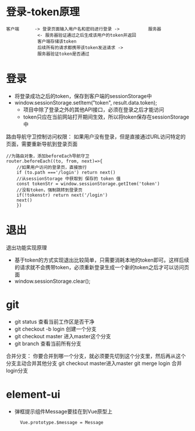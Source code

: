 # 登录-token原理

    客户端      -> 登录页面输入用户名和密码进行登录 ->           服务器
                <- 服务器验证通过之后生成该用户的token并返回
                客户端存储该token
                后续所有的请求都携带该token发送请求 ->
                服务器验证token是否通过
# 登录
- 将登录成功之后的token，保存到客户端的sessionStorage中
- window.sessionStorage.setItem("token", result.data.token);
    - 项目中除了登录之外的其他API接口，必须在登录之后才能访问
    - token只应在当前网站打开期间生效，所以将token保存在sessionStorage中

路由导航守卫控制访问权限：
如果用户没有登录，但是直接通过URL访问特定的页面，需要重新导航到登录页面

    //为路由对象，添加beforeEach导航守卫
    router.beforeEach((to, from, next)=>{
        //如果用户访问的登录页，直接放行
        if (to.path ==='/login') return next()
        //从sessionStorage 中获取到 保存的 token 值
        const tokenStr = window.sessionStorage.getItem('token')
        //没有token，强制跳转到登录页
        if(!tokenstr) return next('/login')
        next()
        })
# 退出
退出功能实现原理
- 基于token的方式实现退出比较简单，只需要消耗本地的token即可。这样后续的请求就不会携带token，必须重新登录生成一个新的token之后才可以访问页面
- window.sessionStorage.clear();


# git
- git status 查看当前工作区是否干净
- git checkout -b login 创建一个分支
- git checkout master 进入master这个分支
- git branch 查看当前所有分支

合并分支：
    你要合并到哪一个分支，就必须要先切到这个分支里，然后再从这个分支主动合并其他分支
    git checkout master进入master
    git merge login 合并login分支

# element-ui

- 弹框提示组件Message要挂在到Vue原型上

        Vue.prototype.$message = Message